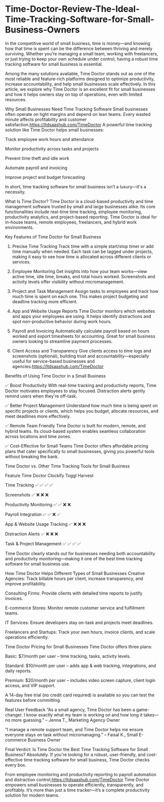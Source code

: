 # Time-Doctor-Review-The-Ideal-Time-Tracking-Software-for-Small-Business-Owners


In the competitive world of small business, time is money—and knowing how that time is spent can be the difference between thriving and merely surviving. Whether you’re managing a small team, working with freelancers, or just trying to keep your own schedule under control, having a robust time tracking software for small business is essential.

Among the many solutions available, Time Doctor stands out as one of the most reliable and feature-rich platforms designed to optimize productivity, increase accountability, and help small businesses scale effectively. In this article, we explore why Time Doctor is an excellent fit for small businesses and how it helps owners stay on top of operations, even with limited resources.

Why Small Businesses Need Time Tracking Software
Small businesses often operate on tight margins and depend on lean teams. Every wasted minute affects profitability and customer satisfaction.https://ltdsaashub.com/TimeDoctor A powerful time tracking solution like Time Doctor helps small businesses:

Track employee work hours and attendance

Monitor productivity across tasks and projects

Prevent time theft and idle work

Automate payroll and invoicing

Improve project and budget forecasting

In short, time tracking software for small business isn’t a luxury—it's a necessity.

What Is Time Doctor?
Time Doctor is a cloud-based productivity and time management software trusted by small and large businesses alike. Its core functionalities include real-time time tracking, employee monitoring, productivity analytics, and project-based reporting. Time Doctor is ideal for in-house teams, remote employees, freelancers, and hybrid work environments.

Key Features of Time Doctor for Small Business
1. Precise Time Tracking
Track time with a simple start/stop timer or add time manually when needed. Each task can be tagged under projects, making it easy to see how time is allocated across different clients or services.

2. Employee Monitoring
Get insights into how your team works—view active time, idle time, breaks, and total hours worked. Screenshots and activity levels offer visibility without micromanagement.

3. Project and Task Management
Assign tasks to employees and track how much time is spent on each one. This makes project budgeting and deadline tracking more efficient.

4. App and Website Usage Reports
Time Doctor monitors which websites and apps your employees are using. It helps identify distractions and spot non-productive behavior during work hours.

5. Payroll and Invoicing
Automatically calculate payroll based on hours worked and export timesheets for accounting. Great for small business owners looking to streamline payment processes.

6. Client Access and Transparency
Give clients access to time logs and screenshots (optional), building trust and accountability—especially useful for service-based businesses and agencies.https://ltdsaashub.com/TimeDoctor

Benefits of Using Time Doctor in a Small Business

✅ Boost Productivity
With real-time tracking and productivity reports, Time Doctor motivates employees to stay focused. Distraction alerts gently remind users when they're off-task.

✅ Better Project Management
Understand how much time is being spent on specific projects or clients, which helps you budget, allocate resources, and meet deadlines more effectively.

✅ Remote Team Friendly
Time Doctor is built for modern, remote, and hybrid teams. Its cloud-based system enables seamless collaboration across locations and time zones.

✅ Cost-Effective for Small Teams
Time Doctor offers affordable pricing plans that cater specifically to small businesses, giving you powerful tools without breaking the bank.

Time Doctor vs. Other Time Tracking Tools for Small Business

Feature	Time Doctor	Clockify	Toggl	Harvest

Time Tracking	✅	✅	✅	✅

Screenshots	✅	❌	❌	❌

Productivity Monitoring	✅	✅	❌	❌

Payroll Integration	✅	✅	❌	✅

App & Website Usage Tracking	✅	❌	❌	❌

Distraction Alerts	✅	❌	❌	❌

Task & Project Management	✅	✅	✅	✅

Time Doctor clearly stands out for businesses needing both accountability and productivity monitoring—making it one of the best time tracking software for small business use.

How Time Doctor Helps Different Types of Small Businesses
Creative Agencies: Track billable hours per client, increase transparency, and improve profitability.

Consulting Firms: Provide clients with detailed time reports to justify invoices.

E-commerce Stores: Monitor remote customer service and fulfillment teams.

IT Services: Ensure developers stay on-task and projects meet deadlines.

Freelancers and Startups: Track your own hours, invoice clients, and scale operations efficiently.

Time Doctor Pricing for Small Businesses
Time Doctor offers three plans:

Basic: $7/month per user – time tracking, tasks, activity levels.

Standard: $10/month per user – adds app & web tracking, integrations, and daily reports.

Premium: $20/month per user – includes video screen capture, client login access, and VIP support.

A 14-day free trial (no credit card required) is available so you can test the features before committing.

Real User Feedback
“As a small agency, Time Doctor has been a game-changer. I know exactly what my team is working on and how long it takes—no more guessing.”
– Jenna T., Marketing Agency Owner

“I manage a remote support team, and Time Doctor helps me ensure everyone stays on task without micromanaging.”
– Faisal K., Small E-commerce Business Owner

Final Verdict: Is Time Doctor the Best Time Tracking Software for Small Business?
Absolutely. If you're looking for a robust, user-friendly, and cost-effective time tracking software for small business, Time Doctor checks every box.

From employee monitoring and productivity reporting to payroll automation and distraction control,https://ltdsaashub.com/TimeDoctor Time Doctor empowers small businesses to operate efficiently, transparently, and profitably. It’s more than just a time tracker—it’s a complete productivity solution for modern teams.

